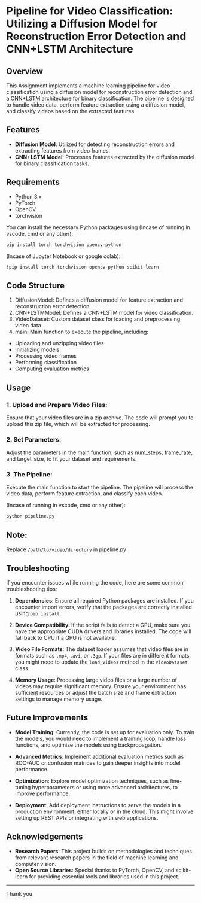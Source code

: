 # Pipeline for Video Classification: Utilizing a Diffusion Model for Reconstruction Error Detection and CNN+LSTM Architecture

## Overview

This Assignment implements a machine learning pipeline for video classification using a diffusion model for reconstruction error detection and a CNN+LSTM architecture for binary classification. The pipeline is designed to handle video data, perform feature extraction using a diffusion model, and classify videos based on the extracted features.

## Features

- **Diffusion Model**: Utilized for detecting reconstruction errors and extracting features from video frames.
- **CNN+LSTM Model**: Processes features extracted by the diffusion model for binary classification tasks.

## Requirements

- Python 3.x
- PyTorch
- OpenCV
- torchvision

You can install the necessary Python packages using (Incase of running in vscode, cmd or any other):

```bash
pip install torch torchvision opencv-python 
```

(Incase of Jupyter Notebook or google colab):
```bash
!pip install torch torchvision opencv-python scikit-learn
```

## Code Structure

1. DiffusionModel: Defines a diffusion model for feature extraction and reconstruction error detection.
2. CNN+LSTMModel: Defines a CNN+LSTM model for video classification.
3. VideoDataset: Custom dataset class for loading and preprocessing video data.
4. main: Main function to execute the pipeline, including:
- Uploading and unzipping video files
- Initializing models
- Processing video frames
- Performing classification
- Computing evaluation metrics


## Usage
### 1. Upload and Prepare Video Files:
Ensure that your video files are in a zip archive. The code will prompt you to upload this zip file, which will be extracted for processing.

### 2. Set Parameters:
Adjust the parameters in the main function, such as num_steps, frame_rate, and target_size, to fit your dataset and requirements.

### 3. The Pipeline:
Execute the main function to start the pipeline. The pipeline will process the video data, perform feature extraction, and classify each video. 

(Incase of running in vscode, cmd or any other):

```bash
python pipeline.py
```

## Note: 
Replace `/path/to/video/directory` in pipeline.py


## Troubleshooting

If you encounter issues while running the code, here are some common troubleshooting tips:

1. **Dependencies**: Ensure all required Python packages are installed. If you encounter import errors, verify that the packages are correctly installed using `pip install`.

2. **Device Compatibility**: If the script fails to detect a GPU, make sure you have the appropriate CUDA drivers and libraries installed. The code will fall back to CPU if a GPU is not available.

3. **Video File Formats**: The dataset loader assumes that video files are in formats such as `.mp4`, `.avi`, or `.3gp`. If your files are in different formats, you might need to update the `load_videos` method in the `VideoDataset` class.

4. **Memory Usage**: Processing large video files or a large number of videos may require significant memory. Ensure your environment has sufficient resources or adjust the batch size and frame extraction settings to manage memory usage.

## Future Improvements

- **Model Training**: Currently, the code is set up for evaluation only. To train the models, you would need to implement a training loop, handle loss functions, and optimize the models using backpropagation.

- **Advanced Metrics**: Implement additional evaluation metrics such as ROC-AUC or confusion matrices to gain deeper insights into model performance.

- **Optimization**: Explore model optimization techniques, such as fine-tuning hyperparameters or using more advanced architectures, to improve performance.

- **Deployment**: Add deployment instructions to serve the models in a production environment, either locally or in the cloud. This might involve setting up REST APIs or integrating with web applications.


## Acknowledgements

- **Research Papers**: This project builds on methodologies and techniques from relevant research papers in the field of machine learning and computer vision.
- **Open Source Libraries**: Special thanks to PyTorch, OpenCV, and scikit-learn for providing essential tools and libraries used in this project.

---

Thank you 
